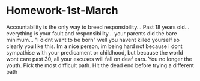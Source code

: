 # Homework-1st-March
Accountability is the only way to breed responsibility... Past 18 years old... everything is your fault and responsibility... your parents did the bare minimum... "I didnt want to be born" well you havent killed yourself so clearly you like this. Im a nice person, im being hard not because i dont sympathise with your predicament or childhood, but because the world wont care past 30, all your excuses will fall on deaf ears. You no longer the youth. Pick the most difficult path. Hit the dead end before trying a different path
